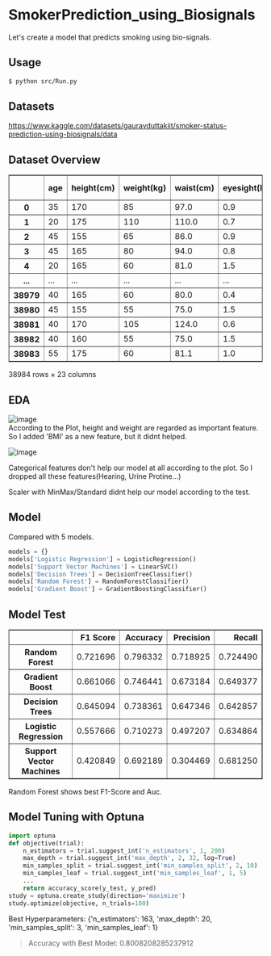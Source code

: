# SmokerPrediction_using_Biosignals
Let's create a model that predicts smoking using bio-signals.

## Usage
```bash
$ python src/Run.py
```

## Datasets
https://www.kaggle.com/datasets/gauravduttakiit/smoker-status-prediction-using-biosignals/data

## Dataset Overview
<div>
<table border="1" class="dataframe">
  <thead>
    <tr style="text-align: right;">
      <th></th>
      <th>age</th>
      <th>height(cm)</th>
      <th>weight(kg)</th>
      <th>waist(cm)</th>
      <th>eyesight(left)</th>
      <th>eyesight(right)</th>
      <th>hearing(left)</th>
      <th>hearing(right)</th>
      <th>systolic</th>
      <th>relaxation</th>
      <th>...</th>
      <th>HDL</th>
      <th>LDL</th>
      <th>hemoglobin</th>
      <th>Urine protein</th>
      <th>serum creatinine</th>
      <th>AST</th>
      <th>ALT</th>
      <th>Gtp</th>
      <th>dental caries</th>
      <th>smoking</th>
    </tr>
  </thead>
  <tbody>
    <tr>
      <th>0</th>
      <td>35</td>
      <td>170</td>
      <td>85</td>
      <td>97.0</td>
      <td>0.9</td>
      <td>0.9</td>
      <td>1</td>
      <td>1</td>
      <td>118</td>
      <td>78</td>
      <td>...</td>
      <td>70</td>
      <td>142</td>
      <td>19.8</td>
      <td>1</td>
      <td>1.0</td>
      <td>61</td>
      <td>115</td>
      <td>125</td>
      <td>1</td>
      <td>1</td>
    </tr>
    <tr>
      <th>1</th>
      <td>20</td>
      <td>175</td>
      <td>110</td>
      <td>110.0</td>
      <td>0.7</td>
      <td>0.9</td>
      <td>1</td>
      <td>1</td>
      <td>119</td>
      <td>79</td>
      <td>...</td>
      <td>71</td>
      <td>114</td>
      <td>15.9</td>
      <td>1</td>
      <td>1.1</td>
      <td>19</td>
      <td>25</td>
      <td>30</td>
      <td>1</td>
      <td>0</td>
    </tr>
    <tr>
      <th>2</th>
      <td>45</td>
      <td>155</td>
      <td>65</td>
      <td>86.0</td>
      <td>0.9</td>
      <td>0.9</td>
      <td>1</td>
      <td>1</td>
      <td>110</td>
      <td>80</td>
      <td>...</td>
      <td>57</td>
      <td>112</td>
      <td>13.7</td>
      <td>3</td>
      <td>0.6</td>
      <td>1090</td>
      <td>1400</td>
      <td>276</td>
      <td>0</td>
      <td>0</td>
    </tr>
    <tr>
      <th>3</th>
      <td>45</td>
      <td>165</td>
      <td>80</td>
      <td>94.0</td>
      <td>0.8</td>
      <td>0.7</td>
      <td>1</td>
      <td>1</td>
      <td>158</td>
      <td>88</td>
      <td>...</td>
      <td>46</td>
      <td>91</td>
      <td>16.9</td>
      <td>1</td>
      <td>0.9</td>
      <td>32</td>
      <td>36</td>
      <td>36</td>
      <td>0</td>
      <td>0</td>
    </tr>
    <tr>
      <th>4</th>
      <td>20</td>
      <td>165</td>
      <td>60</td>
      <td>81.0</td>
      <td>1.5</td>
      <td>0.1</td>
      <td>1</td>
      <td>1</td>
      <td>109</td>
      <td>64</td>
      <td>...</td>
      <td>47</td>
      <td>92</td>
      <td>14.9</td>
      <td>1</td>
      <td>1.2</td>
      <td>26</td>
      <td>28</td>
      <td>15</td>
      <td>0</td>
      <td>0</td>
    </tr>
    <tr>
      <th>...</th>
      <td>...</td>
      <td>...</td>
      <td>...</td>
      <td>...</td>
      <td>...</td>
      <td>...</td>
      <td>...</td>
      <td>...</td>
      <td>...</td>
      <td>...</td>
      <td>...</td>
      <td>...</td>
      <td>...</td>
      <td>...</td>
      <td>...</td>
      <td>...</td>
      <td>...</td>
      <td>...</td>
      <td>...</td>
      <td>...</td>
      <td>...</td>
    </tr>
    <tr>
      <th>38979</th>
      <td>40</td>
      <td>165</td>
      <td>60</td>
      <td>80.0</td>
      <td>0.4</td>
      <td>0.6</td>
      <td>1</td>
      <td>1</td>
      <td>107</td>
      <td>60</td>
      <td>...</td>
      <td>61</td>
      <td>72</td>
      <td>12.3</td>
      <td>1</td>
      <td>0.5</td>
      <td>18</td>
      <td>18</td>
      <td>21</td>
      <td>1</td>
      <td>0</td>
    </tr>
    <tr>
      <th>38980</th>
      <td>45</td>
      <td>155</td>
      <td>55</td>
      <td>75.0</td>
      <td>1.5</td>
      <td>1.2</td>
      <td>1</td>
      <td>1</td>
      <td>126</td>
      <td>72</td>
      <td>...</td>
      <td>76</td>
      <td>131</td>
      <td>12.5</td>
      <td>2</td>
      <td>0.6</td>
      <td>23</td>
      <td>11</td>
      <td>12</td>
      <td>0</td>
      <td>0</td>
    </tr>
    <tr>
      <th>38981</th>
      <td>40</td>
      <td>170</td>
      <td>105</td>
      <td>124.0</td>
      <td>0.6</td>
      <td>0.5</td>
      <td>1</td>
      <td>1</td>
      <td>141</td>
      <td>85</td>
      <td>...</td>
      <td>48</td>
      <td>138</td>
      <td>17.1</td>
      <td>1</td>
      <td>0.8</td>
      <td>24</td>
      <td>23</td>
      <td>35</td>
      <td>1</td>
      <td>1</td>
    </tr>
    <tr>
      <th>38982</th>
      <td>40</td>
      <td>160</td>
      <td>55</td>
      <td>75.0</td>
      <td>1.5</td>
      <td>1.5</td>
      <td>1</td>
      <td>1</td>
      <td>95</td>
      <td>69</td>
      <td>...</td>
      <td>79</td>
      <td>116</td>
      <td>12.0</td>
      <td>1</td>
      <td>0.6</td>
      <td>24</td>
      <td>20</td>
      <td>17</td>
      <td>0</td>
      <td>1</td>
    </tr>
    <tr>
      <th>38983</th>
      <td>55</td>
      <td>175</td>
      <td>60</td>
      <td>81.1</td>
      <td>1.0</td>
      <td>1.0</td>
      <td>1</td>
      <td>1</td>
      <td>114</td>
      <td>66</td>
      <td>...</td>
      <td>64</td>
      <td>137</td>
      <td>13.9</td>
      <td>1</td>
      <td>1.0</td>
      <td>18</td>
      <td>12</td>
      <td>16</td>
      <td>0</td>
      <td>1</td>
    </tr>
  </tbody>
</table>
<p>38984 rows × 23 columns</p>
</div>

## EDA
![image](https://github.com/mondayy1/SmokerPrediction/assets/128250130/d9a14a4b-68ca-440e-9400-697d03b53b84)</br>
According to the Plot, height and weight are regarded as important feature.
So I added 'BMI' as a new feature, but it didnt helped.

![image](https://github.com/mondayy1/SmokerPrediction/assets/128250130/fcda0f6a-8459-42cc-aad9-14a91750b1ad)</br>

Categorical features don't help our model at all according to the plot.
So I dropped all these features(Hearing, Urine Protine...)

Scaler with MinMax/Standard didnt help our model according to the test.

## Model
Compared with 5 models.
```python
models = {}
models['Logistic Regression'] = LogisticRegression()
models['Support Vector Machines'] = LinearSVC()
models['Decision Trees'] = DecisionTreeClassifier()
models['Random Forest'] = RandomForestClassifier()
models['Gradient Boost'] = GradientBoostingClassifier()
```

## Model Test


<div>
<table border="1" class="dataframe">
  <thead>
    <tr style="text-align: right;">
      <th></th>
      <th>F1 Score</th>
      <th>Accuracy</th>
      <th>Precision</th>
      <th>Recall</th>
    </tr>
  </thead>
  <tbody>
    <tr>
      <th>Random Forest</th>
      <td>0.721696</td>
      <td>0.796332</td>
      <td>0.718925</td>
      <td>0.724490</td>
    </tr>
    <tr>
      <th>Gradient Boost</th>
      <td>0.661066</td>
      <td>0.746441</td>
      <td>0.673184</td>
      <td>0.649377</td>
    </tr>
    <tr>
      <th>Decision Trees</th>
      <td>0.645094</td>
      <td>0.738361</td>
      <td>0.647346</td>
      <td>0.642857</td>
    </tr>
    <tr>
      <th>Logistic Regression</th>
      <td>0.557666</td>
      <td>0.710273</td>
      <td>0.497207</td>
      <td>0.634864</td>
    </tr>
    <tr>
      <th>Support Vector Machines</th>
      <td>0.420849</td>
      <td>0.692189</td>
      <td>0.304469</td>
      <td>0.681250</td>
    </tr>
  </tbody>
</table>
</div>
Random Forest shows best F1-Score and Auc.


## Model Tuning with Optuna
```python
import optuna
def objective(trial):
    n_estimators = trial.suggest_int('n_estimators', 1, 200)
    max_depth = trial.suggest_int('max_depth', 2, 32, log=True)
    min_samples_split = trial.suggest_int('min_samples_split', 2, 10)
    min_samples_leaf = trial.suggest_int('min_samples_leaf', 1, 5)
    ...
    return accuracy_score(y_test, y_pred)
study = optuna.create_study(direction='maximize')
study.optimize(objective, n_trials=100)
```
Best Hyperparameters: {'n_estimators': 163, 'max_depth': 20, 'min_samples_split': 3, 'min_samples_leaf': 1}
> Accuracy with Best Model: 0.8008208285237912
